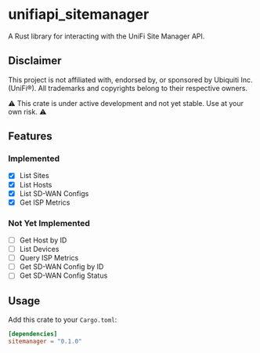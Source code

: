 # unifiapi_sitemanager

A Rust library for interacting with the UniFi Site Manager API.

## Disclaimer

This project is not affiliated with, endorsed by, or sponsored by Ubiquiti Inc. (UniFi®).
All trademarks and copyrights belong to their respective owners.

⚠️ This crate is under active development and not yet stable. Use at your own risk. ⚠️

## Features

### Implemented
- [x] List Sites
- [x] List Hosts
- [x] List SD-WAN Configs
- [x] Get ISP Metrics

### Not Yet Implemented
- [ ] Get Host by ID
- [ ] List Devices
- [ ] Query ISP Metrics
- [ ] Get SD-WAN Config by ID
- [ ] Get SD-WAN Config Status

## Usage

Add this crate to your `Cargo.toml`:

```toml
[dependencies]
sitemanager = "0.1.0"
```
